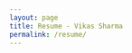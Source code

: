 ```yaml
---
layout: page
title: Resume - Vikas Sharma
permalink: /resume/
---
```


<object data="../resume.pdf" width="1000" height="1000" type="application/pdf"></object>
